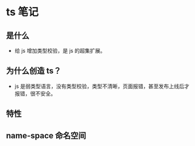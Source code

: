 # ts 笔记

## 是什么

- 给 js 增加类型校验，是 js 的超集扩展。

## 为什么创造 ts？

- js 是弱类型语言，没有类型校验，类型不清晰，页面报错，甚至发布上线后才报错，很不安全。

## 特性

## name-space 命名空间

